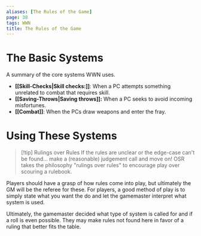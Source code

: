 ```yaml
---
aliases: [The Rules of the Game]
page: 38
tags: WWN
title: The Rules of the Game
---
```


# The Basic Systems
A summary of the core systems WWN uses.

- **[[Skill-Checks|Skill checks:]]**: When a PC attempts something unrelated to combat that requires skill. 
- **[[Saving-Throws|Saving throws]]:** When a PC seeks to avoid incoming misfortunes.
- **[[Combat]]**: When the PCs draw weapons and enter the fray.

# Using These Systems

>[!tip]  Rulings over Rules
> If the rules are unclear or the edge-case can't be found... make a (reasonable) judgement call and move on! OSR takes the philosophy "rulings over rules" to encourage play over scouring a rulebook.

Players should have a grasp of how rules come into play, but ultimately the GM will be the referee for these. For players, a good method of play is to simply state what you want the do and let the gamemaster interpret what system is used. 

Ultimately, the gamemaster decided what type of system is called for and if a roll is even possible. They may make rules not found here in favor of a ruling that better fits the table. 








